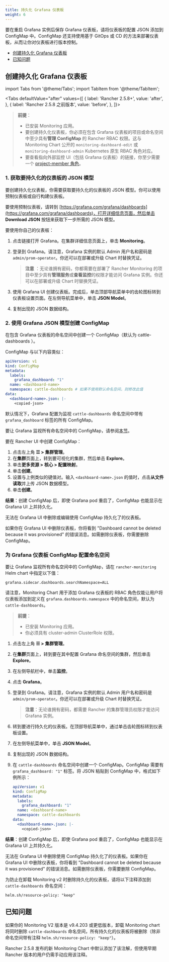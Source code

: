 ```yaml
---
title: 持久化 Grafana 仪表板
weight: 6
---
```


要在重启 Grafana 实例后保存 Grafana 仪表板，请将仪表板的配置 JSON 添加到 ConfigMap 中。ConfigMap 还支持使用基于 GitOps 或 CD 的方法来部署仪表板，从而让你对仪表板进行版本控制。

- [创建持久化 Grafana 仪表板](#creating-a-persistent-grafana-dashboard)
- [已知问题](#known-issues)

## 创建持久化 Grafana 仪表板

import Tabs from '@theme/Tabs';
import TabItem from '@theme/TabItem';

<Tabs
defaultValue="after"
values={[
{ label: 'Rancher 2.5.8+', value: 'after', },
{ label: 'Rancher 2.5.8 之前版本', value: 'before', },
]}>

<TabItem value="after">

> **前提**：
>
> - 已安装 Monitoring 应用。
> - 要创建持久化仪表板，你必须在包含 Grafana 仪表板的项目或命名空间中至少具有**管理 ConfigMap** 的 Rancher RBAC 权限。这与 Monitoring Chart 公开的 `monitoring-dashboard-edit` 或 `monitoring-dashboard-admin` Kubernetes 原生 RBAC 角色对应。
> - 要查看指向外部监控 UI（包括 Grafana 仪表板）的链接，你至少需要一个 [project-member 角色]({{<baseurl>}}/rancher/v2.6/en/monitoring-alerting/rbac/#users-with-rancher-cluster-manager-based-permissions)。

### 1. 获取要持久化的仪表板的 JSON 模型

要创建持久化仪表板，你需要获取要持久化的仪表板的 JSON 模型。你可以使用预制仪表板或自行构建仪表板。

要使用预制仪表板，请转到 [https://grafana.com/grafana/dashboards](https://grafana.com/grafana/dashboards)，打开详细信息页面，然后单击 **Download JSON** 按钮来获取下一步所需的 JSON 模型。

要使用你自己的仪表板：

1. 点击链接打开 Grafana。在集群详细信息页面上，单击 **Monitoring**。
1. 登录到 Grafana。请注意，Grafana 实例的默认 Admin 用户名和密码是 `admin/prom-operator`。你还可以在部署或升级 Chart 时替换凭证。

   > **注意** ：无论谁拥有密码，你都需要在部署了 Rancher Monitoring 的项目中至少具有<b>管理服务</b>或<b>查看监控</b>的权限才能访问 Grafana 实例。你还可以在部署或升级 Chart 时替换凭证。
1. 使用 Grafana UI 创建仪表板。完成后，单击顶部导航菜单中的齿轮图标转到仪表板设置页面。在左侧导航菜单中，单击 **JSON Model**。
1. 复制出现的 JSON 数据结构。

### 2. 使用 Grafana JSON 模型创建 ConfigMap

在包含 Grafana 仪表板的命名空间中创建一个 ConfigMap（默认为 cattle-dashboards ）。

ConfigMap 与以下内容类似：

```yaml
apiVersion: v1
kind: ConfigMap
metadata:
  labels:
    grafana_dashboard: "1"
  name: <dashboard-name>
  namespace: cattle-dashboards # 如果不使用默认命名空间，则修改此值
data:
  <dashboard-name>.json: |-
    <copied-json>
```

默认情况下，Grafana 配置为监视 `cattle-dashboards` 命名空间中带有 `grafana_dashboard` 标签的所有 ConfigMap。

要让 Grafana 监视所有命名空间中的 ConfigMap，请参阅[本节](#configuring-namespaces-for-the-grafana-dashboard-configmap)。

要在 Rancher UI 中创建 ConfigMap：

1. 点击左上角 **☰ > 集群管理**。
1. 在**集群**页面上，转到要可视化的集群，然后单击 **Explore**。
1. 单击**更多资源 > 核心 > 配置映射**。
1. 单击**创建**。
1. 设置与上例类似的键值对。输入 `<dashboard-name>.json` 的值时，点击**从文件读取**并上传 JSON 数据模型。
1. 单击**创建**。

**结果**：创建 ConfigMap 后，即使 Grafana pod 重启了，ConfigMap 也能显示在 Grafana UI 上并持久化。

无法在 Grafana UI 中删除或编辑使用 ConfigMap 持久化了的仪表板。

如果你在 Grafana UI 中删除仪表板，你将看到 "Dashboard cannot be deleted because it was provisioned" 的错误消息。如需删除仪表板，你需要删除 ConfigMap。

### 为 Grafana 仪表板 ConfigMap 配置命名空间

要让 Grafana 监视所有命名空间中的 ConfigMap，请在 `rancher-monitoring` Helm chart 中指定以下值：

```
grafana.sidecar.dashboards.searchNamespace=ALL
```

请注意，Monitoring Chart 用于添加 Grafana 仪表板的 RBAC 角色仅能让用户将仪表板添加到定义在 `grafana.dashboards.namespace` 中的命名空间，默认为 `cattle-dashboards`。

</TabItem>
<TabItem value="before">

> **前提**：
>
> - 已安装 Monitoring 应用。
> - 你必须具有 cluster-admin ClusterRole 权限。

1. 点击左上角 **☰ > 集群管理**。
1. 在**集群**页面上，转到要在其中配置 Grafana 命名空间的集群，然后单击 **Explore**。
1. 在左侧导航栏中，单击**监控**。
1. 点击 **Grafana**。
1. 登录到 Grafana。请注意，Grafana 实例的默认 Admin 用户名和密码是 `admin/prom-operator`。你还可以在部署或升级 Chart 时替换凭证。

   > **注意**：无论谁拥有密码，都需要 Rancher 的集群管理员权限才能访问 Grafana 实例。
1. 转到要进行持久化的仪表板。在顶部导航菜单中，通过单击齿轮图标转到仪表板设置。
1. 在左侧导航菜单中，单击 **JSON Model**。
1. 复制出现的 JSON 数据结构。
1. 在 `cattle-dashboards` 命名空间中创建一个 ConfigMap。ConfigMap 需要有 `grafana_dashboard: "1"` 标签。将 JSON 粘贴到 ConfigMap 中，格式如下例所示：

   ```yaml
   apiVersion: v1
   kind: ConfigMap
   metadata:
     labels:
       grafana_dashboard: "1"
     name: <dashboard-name>
     namespace: cattle-dashboards
   data:
     <dashboard-name>.json: |-
       <copied-json>
   ```

**结果**：创建 ConfigMap 后，即使 Grafana pod 重启了，ConfigMap 也能显示在 Grafana UI 上并持久化。

无法在 Grafana UI 中删除使用 ConfigMap 持久化了的仪表板。如果你在 Grafana UI 中删除仪表板，你将看到 "Dashboard cannot be deleted because it was provisioned" 的错误消息。如需删除仪表板，你需要删除 ConfigMap。

为防止在卸载 Monitoring v2 时删除持久化的仪表板，请将以下注释添加到 `cattle-dashboards` 命名空间：

```
helm.sh/resource-policy: "keep"
```

</TabItem>
</Tabs>

## 已知问题

如果你的 Monitoring V2 版本是 v9.4.203 或更低版本，卸载 Monitoring chart 将同时删除 `cattle-dashboards` 命名空间，所有持久化的仪表板将被删除（除非命名空间带有注释 `helm.sh/resource-policy: "keep"`）。

Rancher 2.5.8 发布的新 Monitoring Chart 中默认添加了该注解，但使用早期 Rancher 版本的用户仍需手动应用该注释。
